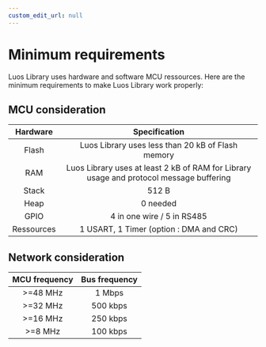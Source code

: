 ```yaml
---
custom_edit_url: null
---
```


# Minimum requirements

Luos Library uses hardware and software MCU ressources. Here are the minimum requirements to make Luos Library work properly:

## MCU consideration

|  Hardware  |                                      Specification                                      |
| :--------: | :-------------------------------------------------------------------------------------: |
|   Flash    |                    Luos Library uses less than 20 kB of Flash memory                    |
|    RAM     | Luos Library uses at least 2 kB of RAM for Library usage and protocol message buffering |
|   Stack    |                                          512 B                                          |
|    Heap    |                                        0 needed                                         |
|    GPIO    |                               4 in one wire / 5 in RS485                                |
| Ressources |                         1 USART, 1 Timer (option : DMA and CRC)                         |

## Network consideration

| MCU frequency | Bus frequency |
| :-----------: | :-----------: |
|   >=48 MHz    |    1 Mbps     |
|   >=32 MHz    |   500 kbps    |
|   >=16 MHz    |   250 kbps    |
|    >=8 MHz    |   100 kbps    |
